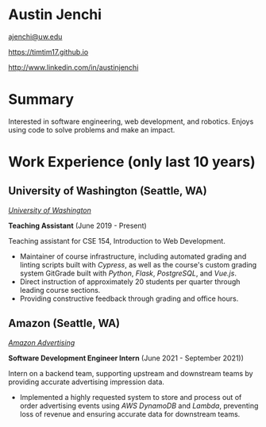 # Austin Jenchi

ajenchi@uw.edu

https://timtim17.github.io

http://www.linkedin.com/in/austinjenchi

# Summary

Interested in software engineering, web development, and robotics. Enjoys using code to solve problems and make an impact.

# Work Experience (only last 10 years)

## University of Washington (Seattle, WA)

*[University of Washington](https://uw.edu)*

**Teaching Assistant** (June 2019 - Present)

Teaching assistant for CSE 154, Introduction to Web Development.

- Maintainer of course infrastructure, including automated grading and linting scripts built with *Cypress*, as well as the course's custom grading system GitGrade built with *Python*, *Flask*, *PostgreSQL*, and *Vue.js*.
- Direct instruction of approximately 20 students per quarter through leading course sections.
- Providing constructive feedback through grading and office hours.

## Amazon (Seattle, WA)
*[Amazon Advertising](https://advertising.amazon.com/)*

**Software Development Engineer Intern** (June 2021 - September 2021))

Intern on a backend team, supporting upstream and downstream teams by providing accurate advertising impression data.

- Implemented a highly requested system to store and process out of order advertising events using *AWS DynamoDB* and *Lambda*, preventing loss of revenue and ensuring accurate data for downstream teams.
